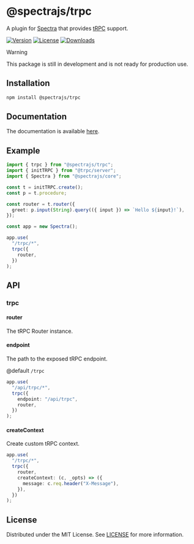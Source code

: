 # @spectrajs/trpc

A plugin for [Spectra](https://github.com/metebykl/spectra) that provides [tRPC](https://trpc.io) support.

[![Version](https://img.shields.io/npm/v/@spectrajs/trpc.svg?style=flat)](https://www.npmjs.com/package/@spectrajs/trpc)
[![License](https://img.shields.io/npm/l/@spectrajs/trpc.svg?style=flat)](https://www.npmjs.com/package/@spectrajs/trpc)
[![Downloads](https://img.shields.io/npm/d18m/@spectrajs/trpc.svg?style=flat)](https://www.npmjs.com/package/@spectrajs/trpc)

> [!WARNING]
> This package is still in development and is not ready for production use.

## Installation

```bash
npm install @spectrajs/trpc
```

## Documentation

The documentation is available [here](../../docs/plugins/trpc.md).

## Example

```ts
import { trpc } from "@spectrajs/trpc";
import { initTRPC } from "@trpc/server";
import { Spectra } from "@spectrajs/core";

const t = initTRPC.create();
const p = t.procedure;

const router = t.router({
  greet: p.input(String).query(({ input }) => `Hello ${input}!`),
});

const app = new Spectra();

app.use(
  "/trpc/*",
  trpc({
    router,
  })
);
```

## API

### trpc

#### router

The tRPC Router instance.

#### endpoint

The path to the exposed tRPC endpoint.

@default `/trpc`

```ts
app.use(
  "/api/trpc/*",
  trpc({
    endpoint: "/api/trpc",
    router,
  })
);
```

#### createContext

Create custom tRPC context.

```ts
app.use(
  "/trpc/*",
  trpc({
    router,
    createContext: (c, _opts) => ({
      message: c.req.header("X-Message"),
    }),
  })
);
```

## License

Distributed under the MIT License. See [LICENSE](LICENSE) for more information.
